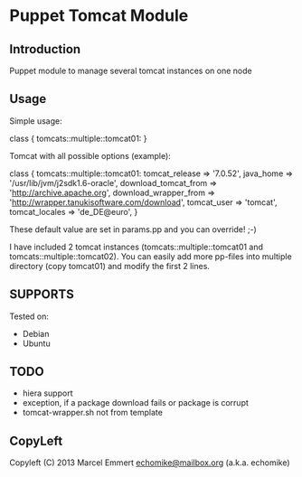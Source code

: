 Puppet Tomcat Module
====================

Introduction
------------

Puppet module to manage several tomcat instances on one node

## Usage ##

Simple usage:

class { tomcats::multiple::tomcat01: }

Tomcat with all possible options (example):

class { tomcats::multiple::tomcat01:
      tomcat_release => '7.0.52',
      java_home => '/usr/lib/jvm/j2sdk1.6-oracle',
      download_tomcat_from => 'http://archive.apache.org',
      download_wrapper_from => 'http://wrapper.tanukisoftware.com/download',
      tomcat_user => 'tomcat',
      tomcat_locales => 'de_DE@euro',
}

These default value are set in params.pp and you can override! ;-)

I have included 2 tomcat instances (tomcats::multiple::tomcat01 and tomcats::multiple::tomcat02). You can easily add more pp-files into multiple directory (copy tomcat01) and modify the first 2 lines.

SUPPORTS
--------
Tested on:
- Debian
- Ubuntu

TODO
----

 * hiera support
 * exception, if a package download fails or package is corrupt
 * tomcat-wrapper.sh not from template

CopyLeft
---------

Copyleft (C) 2013 Marcel Emmert <echomike@mailbox.org> (a.k.a. echomike)

